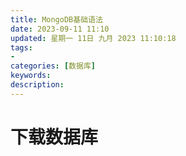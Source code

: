 ```yaml
---
title: MongoDB基础语法
date: 2023-09-11 11:10
updated: 星期一 11日 九月 2023 11:10:18
tags: 
- 
categories: [数据库]
keywords:
description: 
---
```

# 下载数据库




